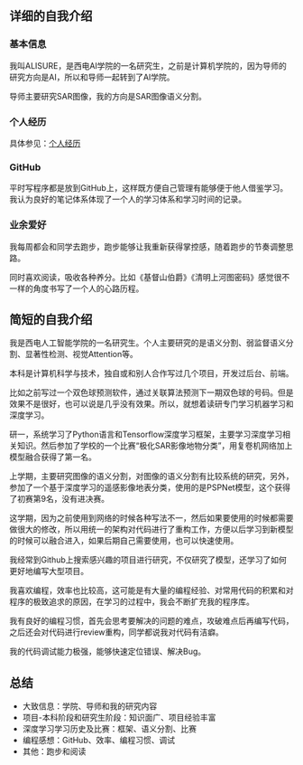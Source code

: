 ## 详细的自我介绍

### 基本信息

我叫ALISURE，是西电AI学院的一名研究生，之前是计算机学院的，因为导师的研究方向是AI，所以和导师一起转到了AI学院。

导师主要研究SAR图像，我的方向是SAR图像语义分割。

### 个人经历

具体参见：[个人经历](个人经历.md)

### GitHub

平时写程序都是放到GitHub上，这样既方便自己管理有能够便于他人借鉴学习。我认为良好的笔记体系体现了一个人的学习体系和学习时间的记录。

### 业余爱好

我每周都会和同学去跑步，跑步能够让我重新获得掌控感，随着跑步的节奏调整思路。

同时喜欢阅读，吸收各种养分。比如《基督山伯爵》《清明上河图密码》感觉很不一样的角度书写了一个人的心路历程。

## 简短的自我介绍

我是西电人工智能学院的一名研究生。个人主要研究的是语义分割、弱监督语义分割、显著性检测、视觉Attention等。

本科是计算机科学与技术，独自或和别人合作写过几个项目，开发过后台、前端。

比如之前写过一个双色球预测软件，通过关联算法预测下一期双色球的号码。但是效果不是很好，也可以说是几乎没有效果。所以，就想着读研专门学习机器学习和深度学习。

研一，系统学习了Python语言和Tensorflow深度学习框架，主要学习深度学习相关知识。然后参加了学校的一个比赛“极化SAR影像地物分类”，用复卷机网络加上模型融合获得了第一名。

上学期，主要研究图像的语义分割，对图像的语义分割有比较系统的研究，另外，参加了一个基于深度学习的遥感影像地表分类，使用的是PSPNet模型，这个获得了初赛第9名，没有进决赛。

这学期，因为之前使用到网络的时候各种写法不一，然后如果要使用的时候都需要做很大的修改，所以用统一的架构对代码进行了重构工作，方便以后学习到新模型的时候可以融合进入，如果后期自己需要使用，也可以快速使用。

我经常到Github上搜索感兴趣的项目进行研究，不仅研究了模型，还学习了如何更好地编写大型项目。

我喜欢编程，效率也比较高，这可能是有大量的编程经验、对常用代码的积累和对程序的极致追求的原因，在学习的过程中，我会不断扩充我的程序库。

我有良好的编程习惯，首先会思考要解决的问题的难点，攻破难点后再编写代码，之后还会对代码进行review重构，同学都说我对代码有洁癖。

我的代码调试能力极强，能够快速定位错误、解决Bug。

## 总结

- 大致信息：学院、导师和我的研究内容
- 项目-本科阶段和研究生阶段：知识面广、项目经验丰富
- 深度学习学习历史及比赛：框架、语义分割、比赛
- 编程感想：GitHub、效率、编程习惯、调试
- 其他：跑步和阅读